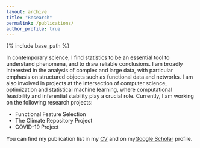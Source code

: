 ```yaml
---
layout: archive
title: "Research"
permalink: /publications/
author_profile: true
---
```


{% include base_path %}

In contemporary science, I find statistics to be an essential tool to understand phenomena, and to draw reliable conclusions. I am broadly interested in the analysis of complex and large data, with particular emphasis on structured objects such as functional data and networks. I am also involved in projects at the intersection of computer science, optimization and statistical machine learning, where computational feasibility and inferential stability play a crucial role. Currently, I am working on the following research projects:

- Functional Feature Selection
- The Climate Repository Project
- COVID-19 Project

You can find my publication list in my [CV](https://testalorenzo.github.io/files/CV_updated_May22.pdf "LT_CV") and on my[Google Scholar](https://scholar.google.com/citations?user=gDmLTJQAAAAJ&hl=en&authuser=2 "Google_Scholar") profile.
